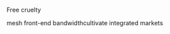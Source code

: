 Free cruelty

<!---
granum41/granum41 is a ✨ special ✨ repository because its `README.md` (this file) appears on your GitHub profile.
You can click the Preview link to take a look at your changes.
--->
mesh front-end bandwidthcultivate integrated markets